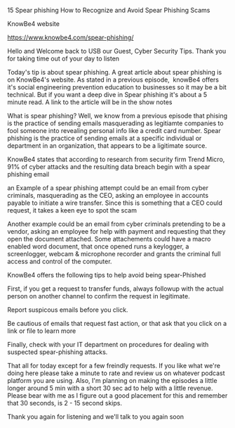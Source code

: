 15 Spear phishing How to Recognize and Avoid Spear Phishing Scams

 KnowBe4 website 

 https://www.knowbe4.com/spear-phishing/

 Hello and Welcome back to USB our Guest, Cyber Security Tips. Thank you for taking time out of your day to listen

 Today's tip is about spear phishing. A great article about spear phishing is on KnowBe4's website. As stated in a previous episode,  knowBe4 offers it's social engineering prevention education to businesses so it may be a bit technical. But if you want a deep dive in Spear phishing it's about a 5 minute read. A link to the article will be in the show notes

 What is spear phishing? Well, we know from a previous episode that phising is the practice of sending emails masquerading as legitiamte companies to fool someone into revealing personal info like a credit card number. Spear phishing is the practice of sending emails at a specific individual or department in an organization, that appears to be a ligitimate source. 

 KnowBe4 states that according to research from security firm Trend Micro, 91% of cyber attacks and the resulting data breach begin with a spear phishing email

 an Example of a spear phishing attempt could be an email from cyber criminals, masquerading as the CEO, asking an employee in accounts payable to initiate a wire transfer. Since this is something that a CEO could request, it takes a keen eye to spot the scam

 Another example could be an email from cyber criminals pretending to be a vendor, asking an employee for help with payment and requesting that they open the document attached. Some attachements could have a macro enabled word document, that once opened runs a keylogger, a screenlogger, webcam & microphone recorder and grants the criminal full access and control of the computer. 

 KnowBe4 offers the following tips to help avoid being spear-Phished

 First, if you get a request to transfer funds, always followup with the actual person on another channel to confirm the request in legitimate. 

 Report suspicous emails before you click. 

 Be cautious of emails that request fast action, or that ask that you click on a link or file to learn more

 Finally, check with your IT department on procedures for dealing with suspected spear-phishing attacks. 

 That all for today except for a few freindly requests. If you like what we're doing here please take a minute to rate and review us on whatever podcast platform you are using. Also, I'm planning on making the episodes a little longer around 5 min with a short 30 sec ad to help with a little revenue. Please bear with me as I figure out a good placement for this and remember that 30 seconds, is 2 - 15 second skips. 

 Thank you again for listening and we'll talk to you again soon